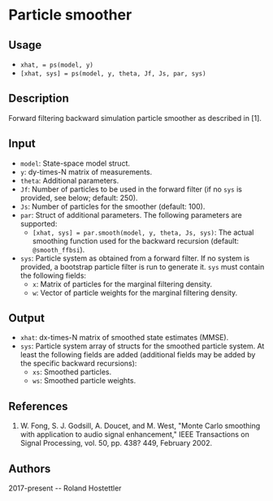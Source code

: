 # Particle smoother
## Usage
* `xhat, = ps(model, y)`
* `[xhat, sys] = ps(model, y, theta, Jf, Js, par, sys)`
 
## Description
Forward filtering backward simulation particle smoother as described in
[1].
 
## Input
* `model`: State-space model struct.
* `y`: dy-times-N matrix of measurements.
* `theta`: Additional parameters.
* `Jf`: Number of particles to be used in the forward filter (if no `sys`
  is provided, see below; default: 250).
* `Js`: Number of particles for the smoother (default: 100).
* `par`: Struct of additional parameters. The following parameters are
  supported:
    - `[xhat, sys] = par.smooth(model, y, theta, Js, sys)`: The actual
      smoothing function used for the backward recursion (default:
      `@smooth_ffbsi`).
* `sys`: Particle system as obtained from a forward filter. If no system
  is provided, a bootstrap particle filter is run to generate it. `sys`
  must contain the following fields:
    - `x`: Matrix of particles for the marginal filtering density.
    - `w`: Vector of particle weights for the marginal filtering density.
 
## Output
* `xhat`: dx-times-N matrix of smoothed state estimates (MMSE).
* `sys`: Particle system array of structs for the smoothed particle
  system. At least the following fields are added (additional fields may
  be added by the specific backward recursions):
    - `xs`: Smoothed particles.
    - `ws`: Smoothed particle weights.
 
## References
1. W. Fong, S. J. Godsill, A. Doucet, and M. West, "Monte Carlo 
   smoothing with application to audio signal enhancement," IEEE 
   Transactions on Signal Processing, vol. 50, pp. 438? 449, February 
   2002.
 
## Authors
2017-present -- Roland Hostettler

